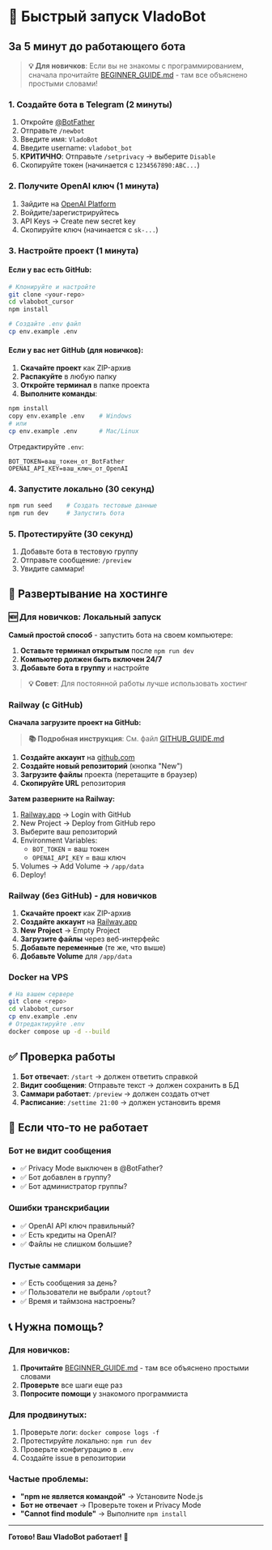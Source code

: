 # 🚀 Быстрый запуск VladoBot

## За 5 минут до работающего бота

> **💡 Для новичков**: Если вы не знакомы с программированием, сначала прочитайте [BEGINNER_GUIDE.md](BEGINNER_GUIDE.md) - там все объяснено простыми словами!

### 1. Создайте бота в Telegram (2 минуты)

1. Откройте [@BotFather](https://t.me/BotFather)
2. Отправьте `/newbot`
3. Введите имя: `VladoBot`
4. Введите username: `vladobot_bot`
5. **КРИТИЧНО**: Отправьте `/setprivacy` → выберите `Disable`
6. Скопируйте токен (начинается с `1234567890:ABC...`)

### 2. Получите OpenAI ключ (1 минута)

1. Зайдите на [OpenAI Platform](https://platform.openai.com/)
2. Войдите/зарегистрируйтесь
3. API Keys → Create new secret key
4. Скопируйте ключ (начинается с `sk-...`)

### 3. Настройте проект (1 минута)

#### Если у вас есть GitHub:
```bash
# Клонируйте и настройте
git clone <your-repo>
cd vlabobot_cursor
npm install

# Создайте .env файл
cp env.example .env
```

#### Если у вас нет GitHub (для новичков):
1. **Скачайте проект** как ZIP-архив
2. **Распакуйте** в любую папку
3. **Откройте терминал** в папке проекта
4. **Выполните команды**:
```bash
npm install
copy env.example .env    # Windows
# или
cp env.example .env      # Mac/Linux
```

Отредактируйте `.env`:
```env
BOT_TOKEN=ваш_токен_от_BotFather
OPENAI_API_KEY=ваш_ключ_от_OpenAI
```

### 4. Запустите локально (30 секунд)

```bash
npm run seed    # Создать тестовые данные
npm run dev     # Запустить бота
```

### 5. Протестируйте (30 секунд)

1. Добавьте бота в тестовую группу
2. Отправьте сообщение: `/preview`
3. Увидите саммари!

## 🐳 Развертывание на хостинге

### 🆕 Для новичков: Локальный запуск

**Самый простой способ** - запустить бота на своем компьютере:

1. **Оставьте терминал открытым** после `npm run dev`
2. **Компьютер должен быть включен 24/7**
3. **Добавьте бота в группу** и настройте

> **💡 Совет**: Для постоянной работы лучше использовать хостинг

### Railway (с GitHub)

**Сначала загрузите проект на GitHub:**
> **📚 Подробная инструкция**: См. файл [GITHUB_GUIDE.md](GITHUB_GUIDE.md)

1. **Создайте аккаунт** на [github.com](https://github.com)
2. **Создайте новый репозиторий** (кнопка "New")
3. **Загрузите файлы** проекта (перетащите в браузер)
4. **Скопируйте URL** репозитория

**Затем разверните на Railway:**
1. [Railway.app](https://railway.app/) → Login with GitHub
2. New Project → Deploy from GitHub repo
3. Выберите ваш репозиторий
4. Environment Variables:
   - `BOT_TOKEN` = ваш токен
   - `OPENAI_API_KEY` = ваш ключ
5. Volumes → Add Volume → `/app/data`
6. Deploy!

### Railway (без GitHub) - для новичков

1. **Скачайте проект** как ZIP-архив
2. **Создайте аккаунт** на [Railway.app](https://railway.app/)
3. **New Project** → Empty Project
4. **Загрузите файлы** через веб-интерфейс
5. **Добавьте переменные** (те же, что выше)
6. **Добавьте Volume** для `/app/data`

### Docker на VPS

```bash
# На вашем сервере
git clone <repo>
cd vlabobot_cursor
cp env.example .env
# Отредактируйте .env
docker compose up -d --build
```

## ✅ Проверка работы

1. **Бот отвечает**: `/start` → должен ответить справкой
2. **Видит сообщения**: Отправьте текст → должен сохранить в БД
3. **Саммари работает**: `/preview` → должен создать отчет
4. **Расписание**: `/settime 21:00` → должен установить время

## 🚨 Если что-то не работает

### Бот не видит сообщения
- ✅ Privacy Mode выключен в @BotFather?
- ✅ Бот добавлен в группу?
- ✅ Бот администратор группы?

### Ошибки транскрибации
- ✅ OpenAI API ключ правильный?
- ✅ Есть кредиты на OpenAI?
- ✅ Файлы не слишком большие?

### Пустые саммари
- ✅ Есть сообщения за день?
- ✅ Пользователи не выбрали `/optout`?
- ✅ Время и таймзона настроены?

## 📞 Нужна помощь?

### Для новичков:
1. **Прочитайте** [BEGINNER_GUIDE.md](BEGINNER_GUIDE.md) - там все объяснено простыми словами
2. **Проверьте** все шаги еще раз
3. **Попросите помощи** у знакомого программиста

### Для продвинутых:
1. Проверьте логи: `docker compose logs -f`
2. Протестируйте локально: `npm run dev`
3. Проверьте конфигурацию в `.env`
4. Создайте issue в репозитории

### Частые проблемы:
- **"npm не является командой"** → Установите Node.js
- **Бот не отвечает** → Проверьте токен и Privacy Mode
- **"Cannot find module"** → Выполните `npm install`

---

**Готово! Ваш VladoBot работает! 🎉**
